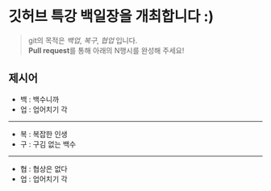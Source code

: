 # 깃허브 특강 백일장을 개최합니다 :)
> git의 목적은 *백업*, *복구*, *협업* 입니다.  
> **Pull request**를 통해 아래의 N행시를 완성해 주세요!
## 제시어
- 백 : 백수니까
- 업 : 업어치기 각
---
- 복 : 복잡한 인생
- 구 : 구김 없는 백수
---
- 협 : 협상은 없다 
- 업 : 업어치기 각
